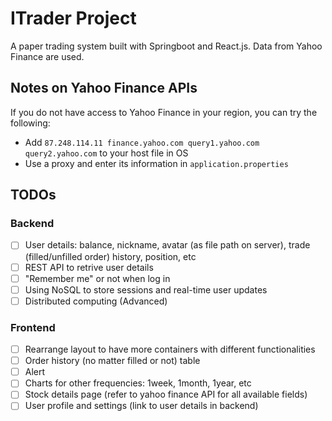 # ITrader Project

A paper trading system built with Springboot and React.js. Data from Yahoo Finance are used.

## Notes on Yahoo Finance APIs
If you do not have access to Yahoo Finance in your region, you can try the following:

- Add `87.248.114.11 finance.yahoo.com query1.yahoo.com query2.yahoo.com` to your host file in OS
- Use a proxy and enter its information in `application.properties`

## TODOs

### Backend
- [ ] User details: balance, nickname, avatar (as file path on server), trade (filled/unfilled order) history, position, etc
- [ ] REST API to retrive user details
- [ ] "Remember me" or not when log in 
- [ ] Using NoSQL to store sessions and real-time user updates 
- [ ] Distributed computing (Advanced) 

### Frontend
- [ ] Rearrange layout to have more containers with different functionalities
- [ ] Order history (no matter filled or not) table
- [ ] Alert
- [ ] Charts for other frequencies: 1week, 1month, 1year, etc
- [ ] Stock details page (refer to yahoo finance API for all available fields)
- [ ] User profile and settings (link to user details in backend)
